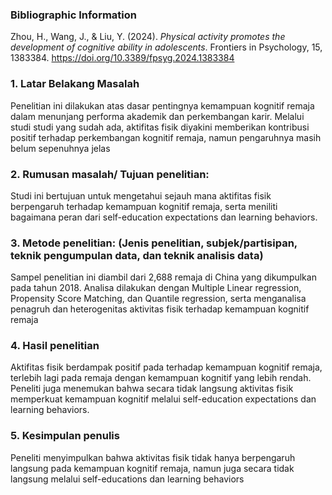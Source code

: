 ### Bibliographic Information
Zhou, H., Wang, J., & Liu, Y. (2024). _Physical activity promotes the development of cognitive ability in adolescents_. Frontiers in Psychology, 15, 1383384. https://doi.org/10.3389/fpsyg.2024.1383384

### 1. Latar Belakang Masalah
Penelitian ini dilakukan atas dasar pentingnya kemampuan kognitif remaja dalam menunjang performa akademik dan perkembangan karir. Melalui studi studi yang sudah ada, aktifitas fisik diyakini memberikan kontribusi positif terhadap perkembangan kognitif remaja, namun pengaruhnya masih belum sepenuhnya jelas
### 2. Rumusan masalah/ Tujuan penelitian:
Studi ini bertujuan untuk mengetahui sejauh mana aktifitas fisik berpengaruh terhadap kemampuan kognitif remaja, serta meniliti bagaimana peran dari self-education expectations dan learning behaviors.
### 3. Metode penelitian: (Jenis penelitian, subjek/partisipan, teknik pengumpulan data, dan teknik analisis data)
Sampel penelitian ini diambil dari 2,688 remaja di China yang dikumpulkan pada tahun 2018. Analisa dilakukan dengan Multiple Linear regression, Propensity Score Matching, dan Quantile regression, serta menganalisa penagruh dan heterogenitas aktivitas fisik terhadap kemampuan kognitif remaja

### 4. Hasil penelitian
Aktifitas fisik berdampak positif pada terhadap kemampuan kognitif remaja, terlebih lagi pada remaja dengan kemampuan kognitif yang lebih rendah. Peneliti juga menemukan bahwa secara tidak langsung aktivitas fisik memperkuat kemampuan kognitif melalui self-education expectations dan learning behaviors.
### 5. Kesimpulan penulis
Peneliti menyimpulkan bahwa aktivitas fisik tidak hanya berpengaruh langsung pada kemampuan kognitif remaja, namun juga secara tidak langsung melalui self-educations dan learning behaviors